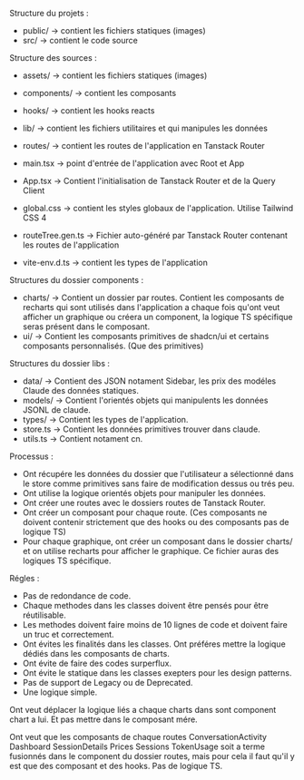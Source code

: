 Structure du projets :

- public/ -> contient les fichiers statiques (images)
- src/ -> contient le code source

Structure des sources :

- assets/ -> contient les fichiers statiques (images)
- components/ -> contient les composants
- hooks/ -> contient les hooks reacts
- lib/ -> contient les fichiers utilitaires et qui manipules les données
- routes/ -> contient les routes de l'application en Tanstack Router

- main.tsx -> point d'entrée de l'application avec Root et App
- App.tsx -> Contient l'initialisation de Tanstack Router et de la Query Client
- global.css -> contient les styles globaux de l'application. Utilise Tailwind
  CSS 4
- routeTree.gen.ts -> Fichier auto-généré par Tanstack Router contenant les
  routes de l'application
- vite-env.d.ts -> contient les types de l'application

Structures du dossier components :

- charts/ -> Contient un dossier par routes. Contient les composants de recharts
  qui sont utilisés dans l'application a chaque fois qu'ont veut afficher un
  graphique ou créera un component, la logique TS spécifique seras présent dans
  le composant.
- ui/ -> Contient les composants primitives de shadcn/ui et certains composants
  personnalisés. (Que des primitives)

Structures du dossier libs :

- data/ -> Contient des JSON notament Sidebar, les prix des modéles Claude des
  données statiques.
- models/ -> Contient l'orientés objets qui manipulents les données JSONL de
  claude.
- types/ -> Contient les types de l'application.
- store.ts -> Contient les données primitives trouver dans claude.
- utils.ts -> Contient notament cn.

Processus :

- Ont récupére les données du dossier que l'utilisateur a sélectionné dans le
  store comme primitives sans faire de modification dessus ou trés peu.
- Ont utilise la logique orientés objets pour manipuler les données.
- Ont créer une routes avec le dossiers routes de Tanstack Router.
- Ont créer un composant pour chaque route. (Ces composants ne doivent contenir
  strictement que des hooks ou des composants pas de logique TS)
- Pour chaque graphique, ont créer un composant dans le dossier charts/ et on
  utilise recharts pour afficher le graphique. Ce fichier auras des logiques TS
  spécifique.

Régles :

- Pas de redondance de code.
- Chaque methodes dans les classes doivent être pensés pour être réutilisable.
- Les methodes doivent faire moins de 10 lignes de code et doivent faire un truc
  et correctement.
- Ont évites les finalités dans les classes. Ont préféres mettre la logique
  dédiés dans les composants de charts.
- Ont évite de faire des codes surperflux.
- Ont évite le statique dans les classes exepters pour les design patterns.
- Pas de support de Legacy ou de Deprecated.
- Une logique simple.

Ont veut déplacer la logique liés a chaque charts dans sont component chart a
lui. Et pas mettre dans le composant mére.

Ont veut que les composants de chaque routes ConversationActivity Dashboard
SessionDetails Prices Sessions TokenUsage soit a terme fusionnés dans le
component du dossier routes, mais pour cela il faut qu'il y est que des
composant et des hooks. Pas de logique TS.
